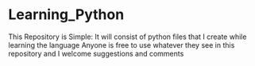 # Learning_Python
This Repository is Simple: 
It will consist of python files that I create while learning the language
Anyone is free to use whatever they see in this repository and I welcome suggestions and comments
